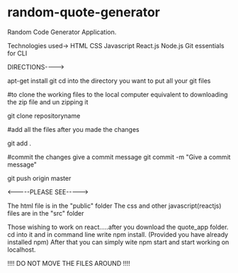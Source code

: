 # random-quote-generator
Random Code Generator Application.

Technologies used->
HTML CSS Javascript
React.js Node.js
Git essentials for CLI

DIRECTIONS---->

apt-get install git
cd into the directory you want to put all your git files

#to clone the working files to the local computer equivalent to downloading the zip file and un zipping it

git clone repositoryname

#add all the files after you made the changes


git add .

#commit the changes give a commit message 
git commit -m "Give a commit message"

git push origin master


<-----PLEASE SEE----->


The html file is in the "public" folder
The css and other javascript(reactjs) files are in the "src" folder

Those wishing to work on react.....after you download the quote_app folder. cd into it and in command line write npm install.
(Provided you have already installed npm)
After that you can simply wite npm start and start working on localhost.

!!!! DO NOT MOVE THE FILES AROUND  !!!!